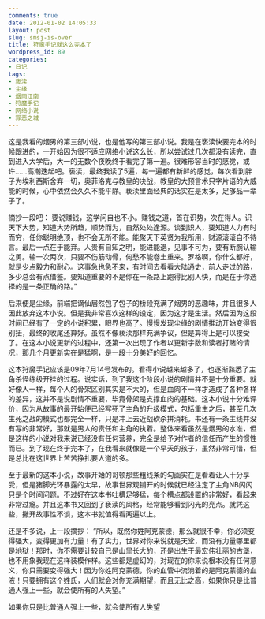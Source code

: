 ```yaml
---
comments: true
date: 2012-01-02 14:05:33
layout: post
slug: smsj-is-over
title: 狩魔手记就这么完本了
wordpress_id: 89
categories:
- 日记
tags:
- 亵渎
- 尘缘
- 烟雨江南
- 狩魔手记
- 网络小说
- 罪恶之城
---
```


这是我看的烟男的第三部小说，也是他写的第三部小说。我是在亵渎快要完本的时候跟进的，一开始因为很不适应网络小说这么长，所以尝试过几次都没有读完，直到进入大学后，大一的无数个夜晚终于看完了第一遍。很难形容当时的感觉，或许……高潮迭起吧。亵渎，最终我读了5遍，每一遍都有新鲜的感觉，每次看到胖子为埃利西斯舍弃一切，奥菲洛克与教皇的决战，教皇的大预言术只字片语的大威能的时候，心中依然会久久不能平静。亵渎里面经典的话实在是太多，足够品一辈子了。

摘抄一段吧：
要说赚钱，这学问自也不小。赚钱之道，首在识势，次在得人。识天下大势，知道大势所趋，顺势而为，自然处处逢源。谈到识人，要知道人力有时而穷，任你聪明绝顶，也不会无所不能。能聚天下英贤为我所用，财源滚滚自不待言。最后一点在于能弃。人贵有自知之明，能进能退，见事不可为，要有断腕认输之勇。输一次两次，只要不伤筋动骨，何愁不能卷土重来。罗格啊，你什么都好，就是少点毅力和耐心。这事急也急不来，有时间去看看大陆通史，前人走过的路，多少总会有点借鉴。要知道重要的不是你在一条路上跑得比别人快，而是在于你选择的是一条正确的路。”

后来便是尘缘，前端把谪仙居然包了包子的桥段充满了烟男的恶趣味，并且很多人因此放弃这本小说。但是我非常喜欢这样的设定，因为这才是生活。然后因为这段时间已经有了一定的小说积累，眼界也高了。慢慢发现尘缘的剧情推动开始变得很别扭，最终的收尾还算好。虽然不像亵渎那样充满争议，但是算得上是可以接受了。在这本小说更新的过程中，还第一次出现了作者以更新字数和读者打赌的情况，那几个月更新实在是猛啊，是一段十分美好的回忆。

这本狩魔手记应该是09年7月14号发布的。看得小说越来越多了，也逐渐熟悉了主角杀怪练级开挂的过程。说实话，到了我这个阶段小说的剧情并不是十分重要。就好像人一样，每个人的骨架区别其实是不大的，但是血肉不一样才造成了各种各样的差异，这并不是说剧情不重要，毕竟骨架是支撑血肉的基础。这本小说十分难评价，因为从故事的最开始便已经写死了主角的升级模式，包括重生之后，甚至几次生死之战的模式也都完全一样，只是冲上去近战砍杀拼消耗。书还有一条主线并没有写的非常好，那就是男人的责任和主角的执着。整体来看虽然是烟男的水准，但是这样的小说对我来说已经没有任何营养，完全是给予对作者的信任而产生的惯性而已。到了现在终于完本了，在我看来就像是一个早夭的孩子，虽然非常可惜，但是总比在这世界上苦苦挣扎要人道的多。

至于最新的这本小说，故事开始的哥顿那些粗线条的勾画实在是看着让人十分享受，但是猪脚光环暴露的太早，故事世界观铺开的时候就已经注定了主角NB闪闪只是个时间问题。不过好在这本书吐槽足够猛，每个槽点都设置的非常好，看起来非常过瘾。并且这本书又回到了亵渎的风格，经常能够看到闪光的亮点。就凭这些，撇开故事性不谈，这本书就值得看两遍以上。

还是不多说，上一段摘抄：
“所以，既然你姓阿克蒙德，那么就很不幸，你必须变得强大，变得更加有力量！有了实力，世界对你来说就是天堂，而没有力量哪里都是地狱！那时，你不需要计较自己是山里长大的，还是出生于最宏伟壮丽的古堡，也不用象我现在这样装模作样。这些都是虚幻的，对现在的你来说根本没有任何意义，你只需要变得强大！因为你姓阿克蒙德，你的血管中流淌着的是阿克蒙德的血液！只要拥有这个姓氏，人们就会对你充满期望，而且无比之高，如果你只是比普通人强上一些，就会使所有的人失望。”

如果你只是比普通人强上一些，就会使所有人失望
